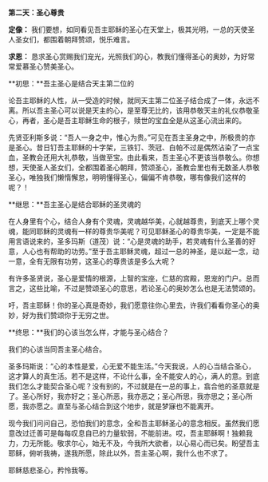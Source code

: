 **第二天：圣心尊贵**

**定像：** 我们要想，如同看见吾主耶稣的圣心在天堂上，极其光明，一总的天使圣人圣女们，都围着朝拜赞颂，悦乐难言。

**求恩：** 恳求圣心赏赐我们宠光，光照我们的心，教我们懂得圣心的奥妙，为好常常爱慕圣心赞美圣心。

**初思：**吾主圣心是结合天主第二位的

论吾主耶稣的人性，从一受造的时候，就同天主第二位圣子结合成了一体，永远不离。所以吾主圣心可以说是天主的心，是至尊无比的，该用恭敬天主的礼仪恭敬圣心，再者，圣心是吾主耶稣生命的根子，赎世的宝血全是从这圣心流出来的。

先贤亚利斯多说：“吾人一身之中，惟心为贵。”可见在吾主圣身之中，所极贵的亦是圣心。昔日钉吾主耶稣的十字架，三铁钉、茨冠、白帕不过是偶然沾染了一点宝血，圣教会还用大礼恭敬，当做至宝。由此看来，吾主圣心不更该当恭敬么。你想想，天使圣人圣女们，全都围着圣心朝拜，赞颂圣心，圣教会里也有无数圣人恭敬圣心，唯独我们懒惰懈怠，明明懂得圣心，偏偏不肯恭敬，哪有像我们这样的呢？！

**继思：**吾主圣心是结合耶稣的圣灵魂的

在人身里有个心，结合人身有个灵魂，灵魂越华美，心就越尊贵，到底天上哪个灵魂，能同耶稣的灵魂有一样的尊贵华美呢？可见耶稣圣心的尊贵华美，一定是不能用言语说来的，圣多玛斯（道茂）说：“心是灵魂的助手，若灵魂有什么圣善的好意，人心也有帮助的功劳。”至于吾主耶稣灵魂，超过一总的神圣，是以起一念，动一意，全有无限有功劳，这圣心的尊贵该是多么大呢？

有许多圣贤说，圣心是爱情的根源，上智的宝座，仁慈的宫殿，恩宠的门户。总而言之，这些比喻，不过是赞颂圣心的意思，若论圣心的奥妙怎么也是无法赞颂的。

吁，吾主耶稣！你的圣心真是奇妙，我们愿意往你心里去，许我们看看你圣心的奥妙，好为我们赞颂你于无穷之世。

**终思：**我们的心该当怎么样，才能与圣心结合？

我们的心该当同吾主圣心结合。

圣多玛斯说：“心的本性是爱，心无爱不能生活。”今天我说，人的心当结合圣心，这才算人的真生活。若不是这样，不论什么事，全不能安人的心，满人的意。到底我们怎么才能契合圣心呢？没有别的，不过就是在一总的事上，翕合他的圣意就是了。圣心所好，我亦好之；圣心所恶，我亦恶之；圣心所思，我亦思之；圣心所愿，我亦愿之。直至与圣心结合到这个地步，就是梦寐也不能离开。

现今我们问问自己，恐怕我们的意念，全和吾主耶稣圣心的意念相反。虽然我们愿意改过迁善可是每每叹息自已的力量软弱，不能前进。哎，吾主耶稣啊！独赖我力，力无所能。敬求尔心，始无不及，今我所大欲者，以心易心而已矣。盼望吾主耶稣，俯听我祷，遂我所愿，除此以外，吾主圣心啊，我什么也不求了。

耶稣慈悲圣心，矜怜我等。
